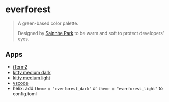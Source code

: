 # everforest
> A green-based color palette.
>
> Designed by [Sainnhe Park](https://github.com/sainnhe/everforest) to be warm and soft to protect developers' eyes.

## Apps
- [iTerm2](./iterm2/everforest.itermcolors)
- [kitty medium dark](./kitty/everforest_dark_medium.conf)
- [kitty medium light](./kitty/everforest_light_medium.conf)
- [vscode](https://github.com/sainnhe/everforest-vscode)
- helix: add `theme = "everforest_dark"` or `theme = "everforest_light"` to config.toml

